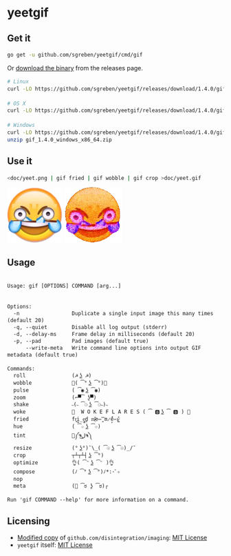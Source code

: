 # yeetgif

## Get it

```sh
go get -u github.com/sgreben/yeetgif/cmd/gif
```

Or [download the binary](https://github.com/sgreben/yeetgif/releases/latest) from the releases page.

```sh
# Linux
curl -LO https://github.com/sgreben/yeetgif/releases/download/1.4.0/gif_1.4.0_linux_x86_64.tar.gz | tar xz

# OS X
curl -LO https://github.com/sgreben/yeetgif/releases/download/1.4.0/gif_1.4.0_osx_x86_64.tar.gz | tar xz

# Windows
curl -LO https://github.com/sgreben/yeetgif/releases/download/1.4.0/gif_1.4.0_windows_x86_64.zip
unzip gif_1.4.0_windows_x86_64.zip
```

## Use it

```sh
<doc/yeet.png | gif fried | gif wobble | gif crop >doc/yeet.gif
```
![before](doc/yeet.png)
![after](doc/yeet.gif)


## Usage

```text

Usage: gif [OPTIONS] COMMAND [arg...]

                     
Options:             
  -n                 Duplicate a single input image this many times (default 20)
  -q, --quiet        Disable all log output (stderr)
  -d, --delay-ms     Frame delay in milliseconds (default 20)
  -p, --pad          Pad images (default true)
      --write-meta   Write command line options into output GIF metadata (default true)
                     
Commands:            
  roll               (☭ ͜ʖ ☭)
  wobble             🍆( ͡° ͜ʖ ͡°)🍆
  pulse              ( ͡◉ ͜ʖ ͡◉)
  zoom               (⌐▀͡ ̯ʖ▀)
  shake              ˵(˵ ͡⚆ ͜ʖ ͡⚆˵)˵
  woke               💯  W O K E F L A R E S ( ͡ 🅱️ ͜ʖ ͡ 🅱️ ) 💯
  fried              fr͍͈i̗̟̲̻e͕̗d̬ m̷͔͊e̶̪̿m̷̙̈́é̵̤s̷̺͒
  hue                ( ͡☆ ͜ʖ ͡☆)
  tint               🎨༼ຈل͜ຈ༽
  resize             (° ͜ʖ°)¯\_( ͡☉ ͜ʖ ͡☉)_/¯
  crop               ┬┴┬┴┤ ͜ʖ ͡°)
  optimize           👌( ͡ᵔ ͜ʖ ͡ᵔ )👌
  compose            (ﾉ ͡° ͜ʖ ͡°)ﾉ*:･ﾟ✧
  nop                
  meta               (🧠 ͡ಠ ʖ̯ ͡ಠ)┌
                     
Run 'gif COMMAND --help' for more information on a command.
```


## Licensing

- [Modified copy](pkg/imaging) of `github.com/disintegration/imaging`: [MIT License](pkg/imaging/LICENSE)
- `yeetgif` itself: [MIT License](LICENSE)
